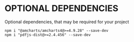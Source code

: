 # OPTIONAL DEPENDENCIES

Optional dependencies, that may be required for your project

```
npm i "@amcharts/amcharts4@>=4.9.28" --save-dev
npm i "pdfjs-dist@>=2.4.456" --save-dev
```
